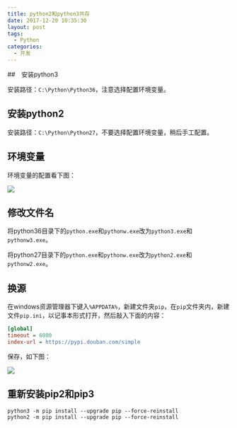 ```yaml
---
title: python2和python3共存
date: 2017-12-20 10:35:30
layout: post
tags: 
  - Python
categories:
  - 开发
---
```

##　安装python3

安装路径：`C:\Python\Python36`，注意选择配置环境变量。

## 安装python2

安装路径：`C:\Python\Python27`，不要选择配置环境变量，稍后手工配置。
<!--more-->


## 环境变量

环境变量的配置看下图：
<!--more-->
![](https://qn.zhoutao.ren/TIM图片20171219230024.png)

## 修改文件名

将python36目录下的`python.exe`和`pythonw.exe`改为`python3.exe`和`pythonw3.exe`。

将python27目录下的`python.exe`和`pythonw.exe`改为`python2.exe`和`pythonw2.exe`。

## 换源

在windows资源管理器下键入`%APPDATA%`，新建文件夹`pip`，在`pip`文件夹内，新建文件`pip.ini`，以记事本形式打开，然后敲入下面的内容：

```ini
[global]
timeout = 6000
index-url = https://pypi.douban.com/simple
```

保存，如下图：

![](https://qn.zhoutao.ren/TIM截图20171219225508.png)

## 重新安装pip2和pip3

```
python3 -m pip install --upgrade pip --force-reinstall
python2 -m pip install --upgrade pip --force-reinstall
```